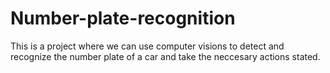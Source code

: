 # Number-plate-recognition
This is a project where we can use computer visions to detect and recognize the number plate of a car and take the neccesary actions stated.

